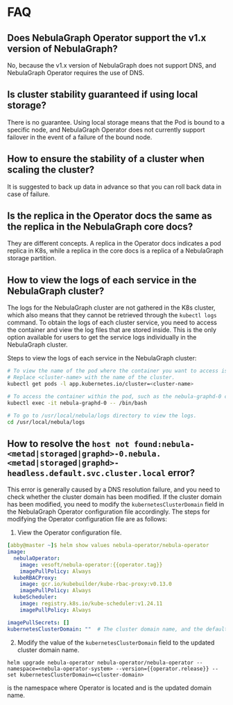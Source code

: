 # FAQ

## Does NebulaGraph Operator support the v1.x version of NebulaGraph?

No, because the v1.x version of NebulaGraph does not support DNS, and NebulaGraph Operator requires the use of DNS.

## Is cluster stability guaranteed if using local storage?

There is no guarantee. Using local storage means that the Pod is bound to a specific node, and NebulaGraph Operator does not currently support failover in the event of a failure of the bound node.

## How to ensure the stability of a cluster when scaling the cluster?

It is suggested to back up data in advance so that you can roll back data in case of failure.

## Is the replica in the Operator docs the same as the replica in the NebulaGraph core docs?

They are different concepts. A replica in the Operator docs indicates a pod replica in K8s, while a replica in the core docs is a replica of a NebulaGraph storage partition.


## How to view the logs of each service in the NebulaGraph cluster?

The logs for the NebulaGraph cluster are not gathered in the K8s cluster, which also means that they cannot be retrieved through the `kubectl logs` command. To obtain the logs of each cluster service, you need to access the container and view the log files that are stored inside. This is the only option available for users to get the service logs individually in the NebulaGraph cluster.

Steps to view the logs of each service in the NebulaGraph cluster:

```bash
# To view the name of the pod where the container you want to access is located. 
# Replace <cluster-name> with the name of the cluster.
kubectl get pods -l app.kubernetes.io/cluster=<cluster-name>

# To access the container within the pod, such as the nebula-graphd-0 container.
kubectl exec -it nebula-graphd-0 -- /bin/bash

# To go to /usr/local/nebula/logs directory to view the logs.
cd /usr/local/nebula/logs
```

## How to resolve the `host not found:nebula-<metad|storaged|graphd>-0.nebula.<metad|storaged|graphd>-headless.default.svc.cluster.local` error?

This error is generally caused by a DNS resolution failure, and you need to check whether the cluster domain has been modified. If the cluster domain has been modified, you need to modify the `kubernetesClusterDomain` field in the NebulaGraph Operator configuration file accordingly. The steps for modifying the Operator configuration file are as follows:

1. View the Operator configuration file.

  ```yaml 
  [abby@master ~]$ helm show values nebula-operator/nebula-operator   
  image:
    nebulaOperator:
      image: vesoft/nebula-operator:{{operator.tag}}
      imagePullPolicy: Always
    kubeRBACProxy:
      image: gcr.io/kubebuilder/kube-rbac-proxy:v0.13.0
      imagePullPolicy: Always
    kubeScheduler:
      image: registry.k8s.io/kube-scheduler:v1.24.11
      imagePullPolicy: Always

  imagePullSecrets: []
  kubernetesClusterDomain: ""  # The cluster domain name, and the default is cluster.local.
  ```

2. Modify the value of the `kubernetesClusterDomain` field to the updated cluster domain name.

  ```
  helm upgrade nebula-operator nebula-operator/nebula-operator --namespace=<nebula-operator-system> --version={{operator.release}} --set kubernetesClusterDomain=<cluster-domain>
  ```
  <nebula-operator-system> is the namespace where Operator is located and <cluster-domain> is the updated domain name.

